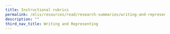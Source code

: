 ```yaml
---
title: Instructional rubrics
permalink: /elis/resources/read/research-summaries/writing-and-representing/instructional-rubrics/
description: ""
third_nav_title: Writing and Representing
---
```

